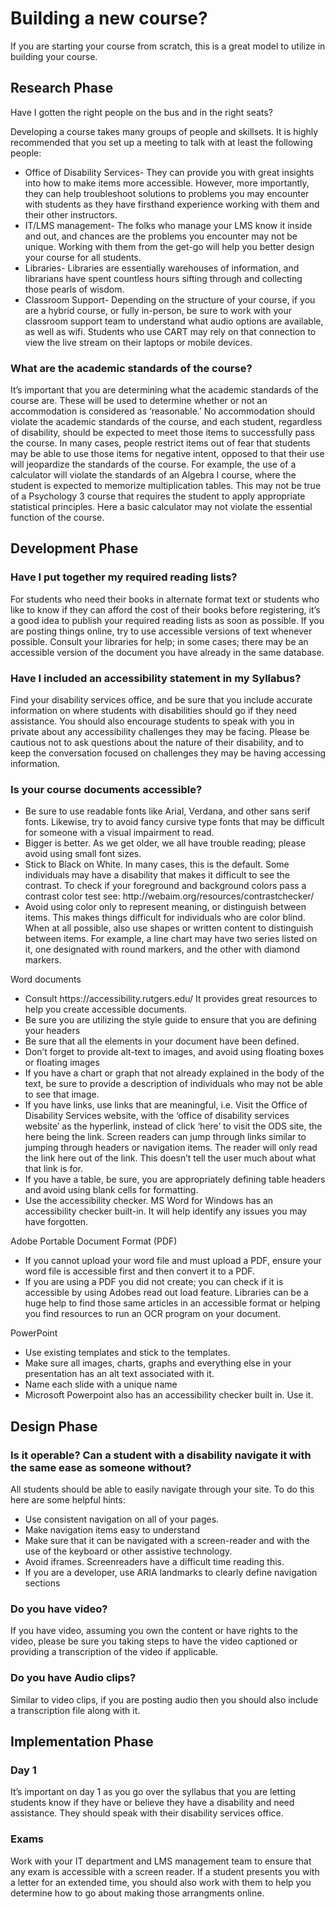 # Building a new course?

If you are starting your course from scratch, this is a great model to utilize in building your course.

 
## Research Phase
Have I gotten the right people on the bus and in the right seats?

Developing a course takes many groups of people and skillsets. It is highly recommended that you set up a meeting to talk with at least the following people:
<ul>
   <li> Office of Disability Services- They can provide you with great insights into how to make items more accessible. However, more importantly, they can help troubleshoot solutions to problems you may encounter with students as they have firsthand experience working with them and their other instructors. </li>
   <li>  IT/LMS management- The folks who manage your LMS know it inside and out, and chances are the problems you encounter may not be unique. Working with them from the get-go will help you better design your course for all students.</li>
   <li>  Libraries- Libraries are essentially warehouses of information, and librarians have spent countless hours sifting through and collecting those pearls of wisdom.</li>
   <li>  Classroom Support- Depending on the structure of your course, if you are a hybrid course, or fully in-person, be sure to work with your classroom support team to understand what audio options are available, as well as wifi. Students who use CART may rely on that connection to view the live stream on their laptops or mobile devices.</li>
</ul>
 
### What are the academic standards of the course?

It’s important that you are determining what the academic standards of the course are. These will be used to determine whether or not an accommodation is considered as ‘reasonable.’ No accommodation should violate the academic standards of the course, and each student, regardless of disability, should be expected to meet those items to successfully pass the course. In many cases, people restrict items out of fear that students may be able to use those items for negative intent, opposed to that their use will jeopardize the standards of the course. For example, the use of a calculator will violate the standards of an Algebra I course, where the student is expected to memorize multiplication tables. This may not be true of a Psychology 3 course that requires the student to apply appropriate statistical principles. Here a basic calculator may not violate the essential function of the course. 

## Development Phase
### Have I put together my required reading lists?
For students who need their books in alternate format text or students who like to know if they can afford the cost of their books before registering, it’s a good idea to publish your required reading lists as soon as possible. If you are posting things online, try to use accessible versions of text whenever possible. Consult your libraries for help; in some cases; there may be an accessible version of the document you have already in the same database.

### Have I included an accessibility statement in my Syllabus?
Find your disability services office, and be sure that you include accurate information on where students with disabilities should go if they need assistance. You should also encourage students to speak with you in private about any accessibility challenges they may be facing. Please be cautious not to ask questions about the nature of their disability, and to keep the conversation focused on challenges they may be having accessing information.

 
### Is your course documents accessible?
<ul> 
 <li>   Be sure to use readable fonts like Arial, Verdana, and other sans serif fonts. Likewise, try to avoid fancy cursive type fonts that may be difficult for someone with a visual impairment to read.
  <li>    Bigger is better. As we get older, we all have trouble reading; please avoid using small font sizes. </li>
  <li>    Stick to Black on White. In many cases, this is the default. Some individuals may have a disability that makes it difficult to see the contrast. To check if your foreground and background colors pass a contrast color test see: http://webaim.org/resources/contrastchecker/  </li>
 <li>     Avoid using color only to represent meaning, or distinguish between items. This makes things difficult for individuals who are color blind. When at all possible, also use shapes or written content to distinguish between items. For example, a line chart may have two series listed on it, one designated with round markers, and the other with diamond markers.  </li>
    </ul>

Word documents

<ul> 
   <li> Consult https://accessibility.rutgers.edu/ It provides great resources to help you create accessible documents. </li>
      <li>  Be sure you are utilizing the style guide to ensure that you are defining your headers </li>
     <li>   Be sure that all the elements in your document have been defined. </li>
     <li>   Don’t forget to provide alt-text to images, and avoid using floating boxes or floating images </li>
     <li>   If you have a chart or graph that not already explained in the body of the text, be sure to provide a description of individuals who may not be able to see that image. </li>
    <li>    If you have links, use links that are meaningful, i.e. Visit the Office of Disability Services website, with the ‘office of disability services website’ as the hyperlink, instead of click ‘here’ to visit the ODS site, the here being the link. Screen readers can jump through links similar to jumping through headers or navigation items. The reader will only read the link here out of the link. This doesn’t tell the user much about what that link is for. </li>
   <li>     If you have a table, be sure, you are appropriately defining table headers and avoid using blank cells for formatting. </li>
   <li>     Use the accessibility checker. MS Word for Windows has an accessibility checker built-in. It will help identify any issues you may have forgotten. </li>
</ul>

Adobe Portable Document Format (PDF)
<ul> 
 <li> If you cannot upload your word file and must upload a PDF, ensure your word file is accessible first and then convert it to a PDF. </li>
 <li> If you are using a PDF you did not create; you can check if it is accessible by using Adobes read out load feature. Libraries can be a huge help to find those same articles in an accessible format or helping you find resources to run an OCR program on your document. </li>
</ul>

PowerPoint
<ul> 
 <li>   Use existing templates and stick to the templates. </li>
<li>     Make sure all images, charts, graphs and everything else in your presentation has an alt text associated with it.  </li>
<li>     Name each slide with a unique name  </li>
<li>     Microsoft Powerpoint also has an accessibility checker built in. Use it.  </li>
</ul>
 
## Design Phase
### Is it operable? Can a student with a disability navigate it with the same ease as someone without?

All students should be able to easily navigate through your site. To do this here are some helpful hints:
<ul>
  <li>   Use consistent navigation on all of your pages. </li>
  <li>      Make navigation items easy to understand </li>
  <li>      Make sure that it can be navigated with a screen-reader and with the use of the keyboard or other assistive technology. </li>
  <li>      Avoid iframes. Screenreaders have a difficult time reading this. </li>
  <li>      If you are a developer, use ARIA landmarks to clearly define navigation sections </li>
</ul>

 
### Do you have video?
If you have video, assuming you own the content or have rights to the video, please be sure you taking steps to have the video captioned or providing a transcription of the video if applicable.

 
### Do you have Audio clips?
Similar to video clips, if you are posting audio then you should also include a transcription file along with it.

 
## Implementation Phase
### Day 1

It’s important on day 1 as you go over the syllabus that you are letting students know if they have or believe they have a disability and need assistance. They should speak with their disability services office.

### Exams
Work with your IT department and LMS management team to ensure that any exam is accessible with a screen reader. If a student presents you with a letter for an extended time, you should also work with them to help you determine how to go about making those arrangments online.

 
